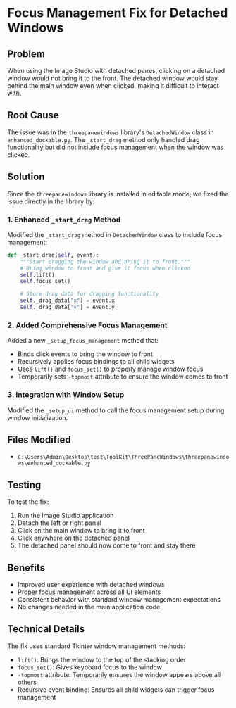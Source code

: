 # Focus Management Fix for Detached Windows

## Problem

When using the Image Studio with detached panes, clicking on a detached
window would not bring it to the front. The detached window would stay
behind the main window even when clicked, making it difficult to interact
with.

## Root Cause

The issue was in the `threepanewindows` library's `DetachedWindow` class in
`enhanced_dockable.py`. The `_start_drag` method only handled drag
functionality but did not include focus management when the window was
clicked.

## Solution

Since the `threepanewindows` library is installed in editable mode, we
fixed the issue directly in the library by:

### 1. Enhanced `_start_drag` Method

Modified the `_start_drag` method in `DetachedWindow` class to include
focus management:

```python
def _start_drag(self, event):
    """Start dragging the window and bring it to front."""
    # Bring window to front and give it focus when clicked
    self.lift()
    self.focus_set()

    # Store drag data for dragging functionality
    self._drag_data["x"] = event.x
    self._drag_data["y"] = event.y
```

### 2. Added Comprehensive Focus Management

Added a new `_setup_focus_management` method that:

- Binds click events to bring the window to front
- Recursively applies focus bindings to all child widgets
- Uses `lift()` and `focus_set()` to properly manage window focus
- Temporarily sets `-topmost` attribute to ensure the window comes to
  front

### 3. Integration with Window Setup

Modified the `_setup_ui` method to call the focus management setup during
window initialization.

## Files Modified

- `C:\Users\Admin\Desktop\test\ToolKit\ThreePaneWindows\threepanewindows\enhanced_dockable.py`

## Testing

To test the fix:

1. Run the Image Studio application
2. Detach the left or right panel
3. Click on the main window to bring it to front
4. Click anywhere on the detached panel
5. The detached panel should now come to front and stay there

## Benefits

- Improved user experience with detached windows
- Proper focus management across all UI elements
- Consistent behavior with standard window management expectations
- No changes needed in the main application code

## Technical Details

The fix uses standard Tkinter window management methods:

- `lift()`: Brings the window to the top of the stacking order
- `focus_set()`: Gives keyboard focus to the window
- `-topmost` attribute: Temporarily ensures the window appears above all
  others
- Recursive event binding: Ensures all child widgets can trigger focus
  management
